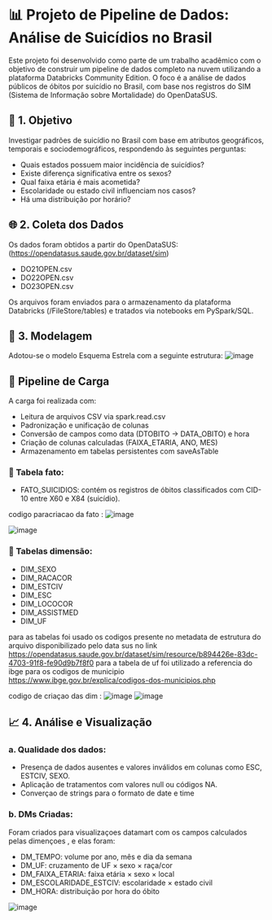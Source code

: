 # 📊 Projeto de Pipeline de Dados: Análise de Suicídios no Brasil

Este projeto foi desenvolvido como parte de um trabalho acadêmico com o objetivo de construir um pipeline de dados completo na nuvem utilizando a plataforma Databricks Community Edition. O foco é a análise de dados públicos de óbitos por suicídio no Brasil, com base nos registros do SIM (Sistema de Informação sobre Mortalidade) do OpenDataSUS.

## 🎯 1. Objetivo

Investigar padrões de suicídio no Brasil com base em atributos geográficos, temporais e sociodemográficos, respondendo às seguintes perguntas:

- Quais estados possuem maior incidência de suicídios?
- Existe diferença significativa entre os sexos?
- Qual faixa etária é mais acometida?
- Escolaridade ou estado civil influenciam nos casos?
- Há uma distribuição por horário?

## 🌐 2. Coleta dos Dados

Os dados foram obtidos a partir do OpenDataSUS: (https://opendatasus.saude.gov.br/dataset/sim)

- DO21OPEN.csv
- DO22OPEN.csv
- DO23OPEN.csv

Os arquivos foram enviados para o armazenamento da plataforma Databricks (/FileStore/tables) e tratados via notebooks em PySpark/SQL.



## 🧱 3. Modelagem

Adotou-se o modelo Esquema Estrela com a seguinte estrutura: 
![image](https://github.com/user-attachments/assets/54185654-7019-43a6-b19d-00158a0efa08)

## 🔄  Pipeline de Carga

A carga foi realizada com:

- Leitura de arquivos CSV via spark.read.csv
- Padronização e unificação de colunas
- Conversão de campos como data (DTOBITO → DATA_OBITO) e hora
- Criação de colunas calculadas (FAIXA_ETARIA, ANO, MES)
- Armazenamento em tabelas persistentes com saveAsTable

### 📌 Tabela fato:
- FATO_SUICIDIOS: contém os registros de óbitos classificados com CID-10 entre X60 e X84 (suicídio).

codigo paracriacao da fato : 
![image](https://github.com/user-attachments/assets/87eec4b7-856d-46c2-ba76-8b7d799606a7)

![image](https://github.com/user-attachments/assets/d9a2ce28-caf6-436e-8712-361724506d8f)



### 📌 Tabelas dimensão:
- DIM_SEXO
- DIM_RACACOR
- DIM_ESTCIV
- DIM_ESC
- DIM_LOCOCOR
- DIM_ASSISTMED
- DIM_UF

para as tabelas foi usado os codigos presente no metadata de estrutura do arquivo disponibilizado pelo data sus no link https://opendatasus.saude.gov.br/dataset/sim/resource/b894426e-83dc-4703-91f8-fe90d9b7f8f0
para a tabela de uf foi utilizado a referencia do ibge para os codigos de municipio https://www.ibge.gov.br/explica/codigos-dos-municipios.php

codigo de criaçao das dim :
![image](https://github.com/user-attachments/assets/1a3db020-a8ed-4887-b57c-2d62029b5b58)
![image](https://github.com/user-attachments/assets/efeca753-2317-4c3d-8a9d-5d916055cc75)




## 📈 4. Análise e Visualização

### a. Qualidade dos dados:
- Presença de dados ausentes e valores inválidos em colunas como ESC, ESTCIV, SEXO.
- Aplicação de tratamentos com valores null ou códigos NA.
- Converçao de strings para o formato de date e time

### b. DMs Criadas:
Foram criados para visualizaçoes datamart com os campos calculados pelas dimençoes , e elas foram:
- DM_TEMPO: volume por ano, mês e dia da semana
- DM_UF: cruzamento de UF × sexo × raça/cor
- DM_FAIXA_ETARIA: faixa etária × sexo × local
- DM_ESCOLARIDADE_ESTCIV: escolaridade × estado civil
- DM_HORA: distribuição por hora do óbito

![image](https://github.com/user-attachments/assets/3f4502cf-7086-4861-9327-283437830b9d)






